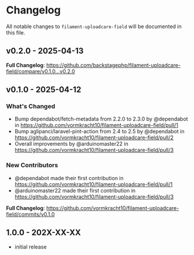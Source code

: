 # Changelog

All notable changes to `filament-uploadcare-field` will be documented in this file.

## v0.2.0 - 2025-04-13

**Full Changelog**: https://github.com/backstagephp/filament-uploadcare-field/compare/v0.1.0...v0.2.0

## v0.1.0 - 2025-04-12

### What's Changed

* Bump dependabot/fetch-metadata from 2.2.0 to 2.3.0 by @dependabot in https://github.com/vormkracht10/filament-uploadcare-field/pull/1
* Bump aglipanci/laravel-pint-action from 2.4 to 2.5 by @dependabot in https://github.com/vormkracht10/filament-uploadcare-field/pull/2
* Overall improvements  by @arduinomaster22 in https://github.com/vormkracht10/filament-uploadcare-field/pull/3

### New Contributors

* @dependabot made their first contribution in https://github.com/vormkracht10/filament-uploadcare-field/pull/1
* @arduinomaster22 made their first contribution in https://github.com/vormkracht10/filament-uploadcare-field/pull/3

**Full Changelog**: https://github.com/vormkracht10/filament-uploadcare-field/commits/v0.1.0

## 1.0.0 - 202X-XX-XX

- initial release
